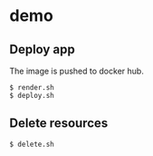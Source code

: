# demo

## Deploy app

The image is pushed to docker hub.

```
$ render.sh
$ deploy.sh
```

## Delete resources

```
$ delete.sh
```